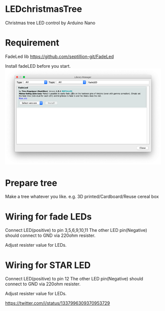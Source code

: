 # LEDchristmasTree
Christmas tree LED control by Arduino Nano

# Requirement
FadeLed lib
https://github.com/septillion-git/FadeLed

Install fadeLED before you start.
![install lib](https://github.com/kotamorishi/LEDchristmasTree/blob/main/fadeLED.png?raw=true)

# Prepare tree
Make a tree whatever you like. e.g. 3D printed/Cardboard/Reuse cereal box

# Wiring for fade LEDs

Connect LED(positive) to pin 3,5,6,9,10,11
The other LED pin(Negative) should connect to GND via 220ohm resister.

Adjust resister value for LEDs.

# Wiring for STAR LED
Connect LED(positive) to pin 12
The other LED pin(Negative) should connect to GND via 220ohm resister.

Adjust resister value for LEDs.

https://twitter.com/i/status/1337996309370953729

